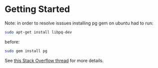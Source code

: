 # Getting Started

Note: in order to resolve isssues installing pg gem on ubuntu had to run:

```bash
sudo apt-get install libpq-dev
```

before:

```bash
sudo gem install pg
```

See [this Stack Overflow thread](http://stackoverflow.com/questions/3116015/how-to-install-postgresqls-pg-gem-on-ubuntu) for more details.

